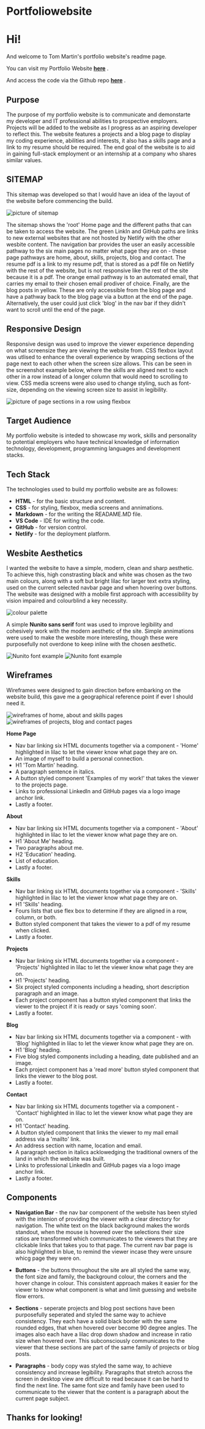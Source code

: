 # Portfoliowebsite
# Hi! 

And welcome to Tom Martin's portfolio website's readme page. 

You can visit my Portfolio Website **[here](https://tommartinportfolio.netlify.app/)** .

And access the code via the Github repo **[here](https://github.com/TommyMart/Tom-Martin-Portfoliowebsite)** .

## Purpose

The purpose of my portfolio website is to communicate and demonstarte my developer and IT professional abilities to prospective employers. Projects will be added to the website as I progress as an aspiring developer to reflect this. The website features a projects and a blog page to display my coding experience, abilities and interests, it also has a skills page and a link to my resume should be required. The end goal of the website is to aid in gaining full-stack employment or an internship at a company who shares similar values. 


## SITEMAP 

This sitemap was developed so that I would have an idea of the layout of the website before commencing the build. 

![picture of sitemap](<images/Screenshot 2024-03-26 at 10.35.46 am.png>)

The sitemap shows the 'root' Home page and the different paths that can be taken to access the website. The green LinkIn and GitHub paths are links to new external websites that are not hosted by Netlify with the other wesbite content. The navigation bar provides the user an easily accessible pathway to the six main pages no matter what page they are on - these page pathways are home, about, skills, projects, blog and contact. The resume pdf is a link to my resume pdf, that is stored as a pdf file on Netlify with the rest of the website, but is not responsive like the rest of the site because it is a pdf. The orange email pathway is to an automated email, that carries my email to their chosen email prodiver of choice. Finally, are the blog posts in yellow. These are only accessible from the blog page and have a pathway back to the blog page via a button at the end of the page. Alternatively, the user could just click 'blog' in the nav bar if they didn't want to scroll until the end of the page.

## Responsive Design

Responsive design was used to improve the viewer experience depending on what screensize they are viewing the website from. CSS flexbox layout was utlised to enhance the overall experience by wrapping sections of the page next to each other when the screen size allows. This can be seen in the screenshot example below,
where the skills are aligned next to each other in a row instead of a longer column that would need to scrolling to view. CSS media screens were also used to change styling, such as font-size, depending on the viewing screen size to assist in legibility. 

![picture of page sections in a row using flexbox](<images/Screenshot 2024-03-26 at 10.53.26 am.png>)

## Target Audience

My portfolio website is inteded to showcase my work, skills and personality to potential employers who have technical knowledge of information technology, development, programming languages and development stacks.

## Tech Stack
The technologies used to build my portfolio website are as followes:

- **HTML** - for the basic structure and content. 
- **CSS** - for styling, flexbox, media screens and annimations. 
- **Markdown** - for the writing the READAME.MD file. 
- **VS Code** - IDE for writing the code. 
- **GitHub** - for version control.
- **Netlify** - for the deployment platform. 

## Wesbite Aesthetics

I wanted the website to have a simple, modern, clean and sharp aesthetic. To achieve this, high constrasting black and white was chosen as the two main colours, along with a soft but bright lilac for larger text extra styling, used on the current selected navbar page and when hovering over buttons. The website was designed with a mobile first approach with accessibility by vision impaired and colourblind a key necessity. 

![colour palette](<images/Screenshot 2024-03-26 at 3.18.34 pm.png>)

A simple **Nunito sans serif** font was used to improve legibility and cohesively work with the modern aesthetic of the site. Simple annimations were used to make the wesbite more interesting, though these were purposefully not overdone to keep inline with the chosen aesthetic. 

![Nunito font example](<images/Screenshot 2024-03-26 at 1.23.40 pm.png>)
![Nunito font example](<images/Screenshot 2024-03-26 at 1.23.26 pm.png>)

## Wireframes 

Wireframes were designed to gain direction before embarking on the website build, this gave me a geographical reference point if ever I should need it.  

![wireframes of home, about and skills pages](<images/Screenshot 2024-03-26 at 9.49.52 am.png>)
![wireframes of projects, blog and contact pages](<images/Screenshot 2024-03-26 at 9.50.03 am.png>)

**Home Page** 
- Nav bar linking six HTML documents together via a component - 'Home' highlighted in lilac to let the viewer know what page they are on.
- An image of myself to build a personal connection.
- H1 'Tom Martin' heading. 
- A paragraph sentence in italics. 
- A button styled component 'Examples of my work!' that takes the viewer to the projects page.
- Links to professional LinkedIn and GitHub pages via a logo image anchor link.  
- Lastly a footer. 

**About**
- Nav bar linking six HTML documents together via a component - 'About' highlighted in lilac to let the viewer know what page they are on.
- H1 'About Me' heading.
- Two paragraphs about me. 
- H2 'Education' heading.
- List of education. 
- Lastly a footer. 

**Skills**
- Nav bar linking six HTML documents together via a component - 'Skills' highlighted in lilac to let the viewer know what page they are on.
- H1 'Skills' heading.
- Fours lists that use flex box to determine if they are aligned in a row, column, or both. 
- Button styled component that takes the viewer to a pdf of my resume when clicked.
- Lastly a footer.

**Projects**
- Nav bar linking six HTML documents together via a component - 'Projects' highlighted in lilac to let the viewer know what page they are on.
- H1 'Projects' heading. 
- Six project styled components including a heading, short description paragraph and an image. 
- Each project component has a button styled component that links the viewer to the project if it is ready or says 'coming soon'. 
- Lastly a footer.

**Blog**
- Nav bar linking six HTML documents together via a component - with 'Blog' highlighted in lilac to let the viewer know what page they are on.
- H1 'Blog' heading. 
- Five blog styled components including a heading, date published and an image. 
- Each project component has a 'read more' button styled component that links the viewer to the blog post.
- Lastly a footer.

**Contact**
- Nav bar linking six HTML documents together via a component - 'Contact' highlighted in lilac to let the viewer know what page they are on.
- H1 'Contact' heading. 
- A button styled component that links the viewer to my mail email address via a 'mailto' link.
- An address section with name, location and email. 
- A paragraph section in italics acklowedging the traditional owners of the land in which the website was built. 
- Links to professional LinkedIn and GitHub pages via a logo image anchor link.  
- Lastly a footer. 

## Components

- **Navigation Bar** - the nav bar component of the website has been styled with the intenion of providing the viewer with a clear directory for navigation. The white text on the black background makes the words standout, when the mouse is hovered over the selections their size ratios are transformed which communicates to the viewers that they are clickable links that takes you to that page. The current nav bar page is also highlighted in blue, to remind the viewer incase they were unsure whicg page they were on. 

- **Buttons** - the buttons throughout the site are all styled the same way, the font size and family, the background colour, the corners and the hover change in colour. This consistent approach makes it easier for the viewer to know what component is what and limit guessing and website flow errors. 

- **Sections** - seperate projects and blog post sections have been purposefully seperated and styled the same way to achieve consistency. They each have a solid black border with the same rounded edges, that when hovered over become 90 degree angles. The images also each have a lilac drop down shadow and increase in ratio size when hovered over. This subconsciously communicates to the viewer that these sections are part of the same family of projects or blog posts. 

- **Paragraphs** - body copy was styled the same way, to achieve consistency and increase legibility. Paragraphs that stretch across the screen in desktop view are difficult to read because it can be hard to find the next line. The same font size and family have been used to communicate to the viewer that the content is a paragraph about the current page subject. 

## Thanks for looking! 